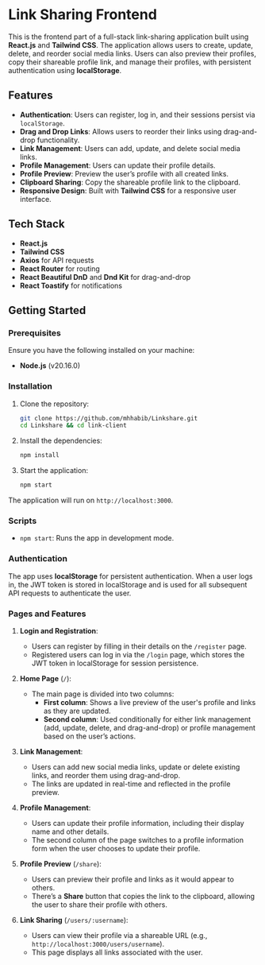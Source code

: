 # Link Sharing Frontend

This is the frontend part of a full-stack link-sharing application built using **React.js** and **Tailwind CSS**. The application allows users to create, update, delete, and reorder social media links. Users can also preview their profiles, copy their shareable profile link, and manage their profiles, with persistent authentication using **localStorage**.

## Features

- **Authentication**: Users can register, log in, and their sessions persist via `localStorage`.
- **Drag and Drop Links**: Allows users to reorder their links using drag-and-drop functionality.
- **Link Management**: Users can add, update, and delete social media links.
- **Profile Management**: Users can update their profile details.
- **Profile Preview**: Preview the user’s profile with all created links.
- **Clipboard Sharing**: Copy the shareable profile link to the clipboard.
- **Responsive Design**: Built with **Tailwind CSS** for a responsive user interface.

## Tech Stack

- **React.js**
- **Tailwind CSS**
- **Axios** for API requests
- **React Router** for routing
- **React Beautiful DnD** and **Dnd Kit** for drag-and-drop
- **React Toastify** for notifications

## Getting Started

### Prerequisites

Ensure you have the following installed on your machine:

- **Node.js** (v20.16.0)

### Installation

1. Clone the repository:

   ```bash
   git clone https://github.com/mhhabib/Linkshare.git
   cd Linkshare && cd link-client
   ```

2. Install the dependencies:

   ```bash
   npm install
   ```

3. Start the application:

   ```bash
   npm start
   ```

The application will run on `http://localhost:3000`.

### Scripts

- `npm start`: Runs the app in development mode.

### Authentication

The app uses **localStorage** for persistent authentication. When a user logs in, the JWT token is stored in localStorage and is used for all subsequent API requests to authenticate the user.

### Pages and Features

1. **Login and Registration**:

   - Users can register by filling in their details on the `/register` page.
   - Registered users can log in via the `/login` page, which stores the JWT token in localStorage for session persistence.

2. **Home Page** (`/`):

   - The main page is divided into two columns:
     - **First column**: Shows a live preview of the user's profile and links as they are updated.
     - **Second column**: Used conditionally for either link management (add, update, delete, and drag-and-drop) or profile management based on the user’s actions.

3. **Link Management**:

   - Users can add new social media links, update or delete existing links, and reorder them using drag-and-drop.
   - The links are updated in real-time and reflected in the profile preview.

4. **Profile Management**:

   - Users can update their profile information, including their display name and other details.
   - The second column of the page switches to a profile information form when the user chooses to update their profile.

5. **Profile Preview** (`/share`):

   - Users can preview their profile and links as it would appear to others.
   - There’s a **Share** button that copies the link to the clipboard, allowing the user to share their profile with others.

6. **Link Sharing** (`/users/:username`):
   - Users can view their profile via a shareable URL (e.g., `http://localhost:3000/users/username`).
   - This page displays all links associated with the user.
